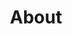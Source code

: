 ---
layout: about-page
title: "About"
permalink: /about/

bio_text: "Jaehyun Ha - Computer Science Ph.D. Candidate at POSTECH"

gallery:
  - url: /assets/about/uiuc.jpeg
    alt: "UIUC"
  - url: /assets/about/group_badminton.jpg
    alt: "단체 배드민턴"
---